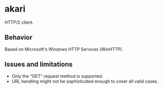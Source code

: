# akari

HTTP/2 client.

## Behavior

Based on Microsoft's Windows HTTP Services (WinHTTP).

## Issues and limitations

* Only the "GET" request method is supported.
* URL handling might not be sophisticated enough to cover all valid cases.

